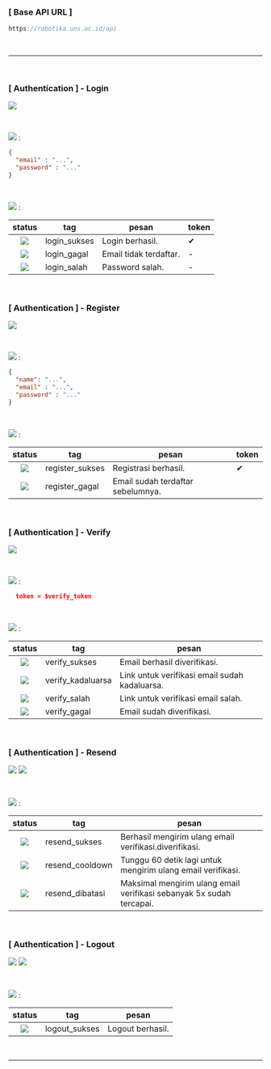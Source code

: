 ### [ **Base API URL** ]
```dart
https://robotika.uns.ac.id/api
```

<br>

***

<br>

### [ **Authentication** ] - Login

![](https://img.shields.io/badge/POST-/auth/login-grey?labelColor=purple)

<br>

![](https://img.shields.io/badge/Body-JSON-grey?labelColor=orange) :

```json
{
  "email" : "...",
  "password" : "..."
}
```

<br>

![](https://img.shields.io/badge/Response-JSON-grey?labelColor=blue) :

|                    status                    | tag          | pesan                  | token |
| :------------------------------------------: | ------------ | ---------------------- | ----- |
| ![](https://img.shields.io/badge/200-2e9900) | login_sukses | Login berhasil.        | ✔     |
| ![](https://img.shields.io/badge/400-ff0000) | login_gagal  | Email tidak terdaftar. | -     |
| ![](https://img.shields.io/badge/400-ff0000) | login_salah  | Password salah.        | -     |


<br>



### [ **Authentication** ] - Register

![](https://img.shields.io/badge/POST-/auth/register-grey?labelColor=purple)

<br>

![](https://img.shields.io/badge/Body-JSON-grey?labelColor=orange) :

```json
{
  "name": "...",
  "email" : "...",
  "password" : "..."
}
```

<br>

![](https://img.shields.io/badge/Response-JSON-grey?labelColor=blue) :

|                    status                    | tag             | pesan                             | token |
| :------------------------------------------: | --------------- | --------------------------------- | ----- |
| ![](https://img.shields.io/badge/200-2e9900) | register_sukses | Registrasi berhasil.              | ✔     |
| ![](https://img.shields.io/badge/400-ff0000) | register_gagal  | Email sudah terdaftar sebelumnya. |       |

<br>



### [ **Authentication** ] - Verify

![](https://img.shields.io/badge/GET-/auth/verify-grey?labelColor=purple)

<br>

![](https://img.shields.io/badge/Params-URL-grey?labelColor=orange) :

```json
  token = $verify_token
```

<br>

![](https://img.shields.io/badge/Response-JSON-grey?labelColor=blue) :

|                    status                    | tag               | pesan                                         |
| :------------------------------------------: | ----------------- | --------------------------------------------- |
| ![](https://img.shields.io/badge/200-2e9900) | verify_sukses     | Email berhasil diverifikasi.                  |
| ![](https://img.shields.io/badge/403-ff0000) | verify_kadaluarsa | Link untuk verifikasi email sudah kadaluarsa. |
| ![](https://img.shields.io/badge/400-ff0000) | verify_salah      | Link untuk verifikasi email salah.            |
| ![](https://img.shields.io/badge/403-ff0000) | verify_gagal      | Email sudah diverifikasi.                     |

<br>



### [ **Authentication** ] - Resend

![](https://img.shields.io/badge/PATCH-/auth/resend-grey?labelColor=purple) ![](https://img.shields.io/badge/Authorization-Bearer%20$token-grey?labelColor=darkgreen)

<br>

![](https://img.shields.io/badge/Response-JSON-grey?labelColor=blue) :

|                    status                    | tag             | pesan                                                                |
| :------------------------------------------: | --------------- | -------------------------------------------------------------------- |
| ![](https://img.shields.io/badge/200-2e9900) | resend_sukses   | Berhasil mengirim ulang email verifikasi.diverifikasi.               |
| ![](https://img.shields.io/badge/403-ff0000) | resend_cooldown | Tunggu 60 detik lagi untuk mengirim ulang email verifikasi.          |
| ![](https://img.shields.io/badge/403-ff0000) | resend_dibatasi | Maksimal mengirim ulang email verifikasi sebanyak 5x sudah tercapai. |

<br>



### [ **Authentication** ] - Logout

![](https://img.shields.io/badge/POST-/auth/logout-grey?labelColor=purple) ![](https://img.shields.io/badge/Authorization-Bearer%20$token-grey?labelColor=darkgreen)

<br>

![](https://img.shields.io/badge/Response-JSON-grey?labelColor=blue) :

|                    status                    | tag           | pesan            |
| :------------------------------------------: | ------------- | ---------------- |
| ![](https://img.shields.io/badge/200-2e9900) | logout_sukses | Logout berhasil. |

<br>

---